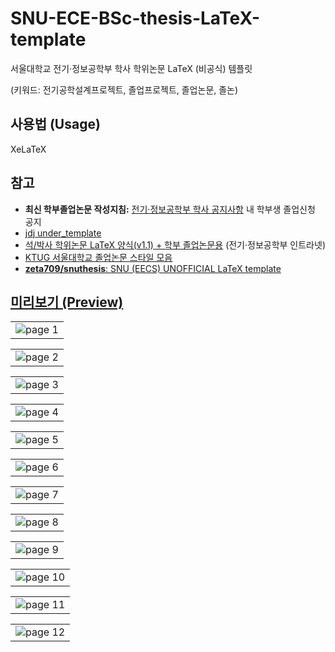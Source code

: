 # SNU-ECE-BSc-thesis-LaTeX-template
서울대학교 전기·정보공학부 학사 학위논문 LaTeX (비공식) 템플릿

(키워드: 전기공학설계프로젝트, 졸업프로젝트, 졸업논문, 졸논)

## 사용법 (Usage)
XeLaTeX

## 참고
- **최신 학부졸업논문 작성지침:** [전기·정보공학부 학사 공지사항](http://ece.snu.ac.kr/community/notice/academic) 내 학부생 졸업신청 공지
- [jdj under_template](https://ssl.snu.ac.kr/~jdj/tex/)
- [석/박사 학위논문 LaTeX 양식(v1.1) + 학부 졸업논문용](https://ee.snu.ac.kr/intranet/bbs/free?bm=v&bbsidx=29068) (전기·정보공학부 인트라넷)
- [KTUG 서울대학교 졸업논문 스타일 모음](http://faq.ktug.org/faq/%c7%d0%c0%a7%b3%ed%b9%ae%bd%ba%c5%b8%c0%cf#s-1.2)
- [**zeta709/snuthesis**: SNU (EECS) UNOFFICIAL LaTeX template](https://github.com/zeta709/snuthesis)

## [미리보기 (Preview)](output/output.pdf)
<table><tr><td>
    <img src="output/output_01.png" alt="page 1" />
</td></tr></table>
<table><tr><td>
    <img src="output/output_02.png" alt="page 2" />
</td></tr></table>
<table><tr><td>
    <img src="output/output_03.png" alt="page 3" />
</td></tr></table>
<table><tr><td>
    <img src="output/output_04.png" alt="page 4" />
</td></tr></table>
<table><tr><td>
    <img src="output/output_05.png" alt="page 5" />
</td></tr></table>
<table><tr><td>
    <img src="output/output_06.png" alt="page 6" />
</td></tr></table>
<table><tr><td>
    <img src="output/output_07.png" alt="page 7" />
</td></tr></table>
<table><tr><td>
    <img src="output/output_08.png" alt="page 8" />
</td></tr></table>
<table><tr><td>
    <img src="output/output_09.png" alt="page 9" />
</td></tr></table>
<table><tr><td>
    <img src="output/output_10.png" alt="page 10" />
</td></tr></table>
<table><tr><td>
    <img src="output/output_11.png" alt="page 11" />
</td></tr></table>
<table><tr><td>
    <img src="output/output_12.png" alt="page 12" />
</td></tr></table>
